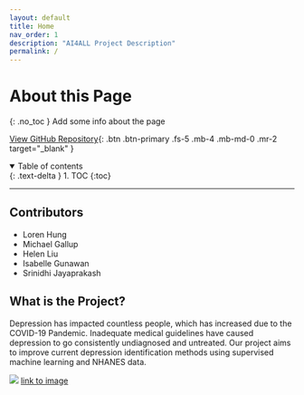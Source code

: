```yaml
---
layout: default
title: Home
nav_order: 1
description: "AI4ALL Project Description"
permalink: /
---
```


# About this Page
{: .no_toc }
Add some info about the page

[View GitHub Repository](https://github.com/isabelle926/ai4all_nhanes){: .btn .btn-primary .fs-5 .mb-4 .mb-md-0 .mr-2 target="_blank" }

<details open markdown="block">
  <summary>
    Table of contents
  </summary>
  {: .text-delta }
1. TOC
{:toc}
</details>

---

## Contributors

- Loren Hung
- Michael Gallup
- Helen Liu
- Isabelle Gunawan
- Srinidhi Jayaprakash


## What is the Project?
Depression has impacted countless people, which has increased due to the COVID-19 Pandemic. Inadequate medical guidelines have caused depression to go consistently undiagnosed and untreated. Our project aims to improve current depression identification methods using supervised machine learning and NHANES data.

![](images/brain.jpg)
[link to image](https://pixabay.com/illustrations/brain-mind-psychology-idea-drawing-2062057/)

